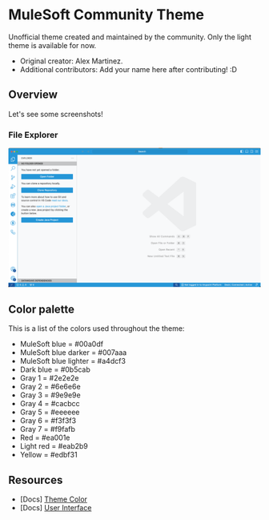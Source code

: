 # MuleSoft Community Theme

Unofficial theme created and maintained by the community. Only the light theme is available for now.

- Original creator: Alex Martinez.
- Additional contributors: Add your name here after contributing! :D

## Overview

Let's see some screenshots!

### File Explorer

![](/images/file_explorer-no_folder.png)

## Color palette

This is a list of the colors used throughout the theme:
- MuleSoft blue = #00a0df
- MuleSoft blue darker = #007aaa
- MuleSoft blue lighter = #a4dcf3
- Dark blue = #0b5cab
- Gray 1 = #2e2e2e
- Gray 2 = #6e6e6e
- Gray 3 = #9e9e9e
- Gray 4 = #cacbcc
- Gray 5 = #eeeeee
- Gray 6 = #f3f3f3
- Gray 7 = #f9fafb
- Red = #ea001e
- Light red = #eab2b9
- Yellow = #edbf31

## Resources

- [Docs] [Theme Color](https://code.visualstudio.com/api/references/theme-color)
- [Docs] [User Interface](https://code.visualstudio.com/docs/getstarted/userinterface)